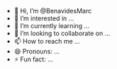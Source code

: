 - 👋 Hi, I’m @BenavidesMarc
- 👀 I’m interested in ...
- 🌱 I’m currently learning ...
- 💞️ I’m looking to collaborate on ...
- 📫 How to reach me ...
- 😄 Pronouns: ...
- ⚡ Fun fact: ...

<!---
BenavidesMarc/BenavidesMarc is a ✨ special ✨ repository because its `README.md` (this file) appears on your GitHub profile.
You can click the Preview link to take a look at your changes.
--->
